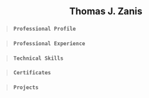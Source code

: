 
  ## <p align="center"> Thomas J. Zanis</p>
>#### **```Professional Profile```**

>#### **```Professional Experience```**

>#### **```Technical Skills```**

>#### **```Certificates```**

>#### **```Projects```**

